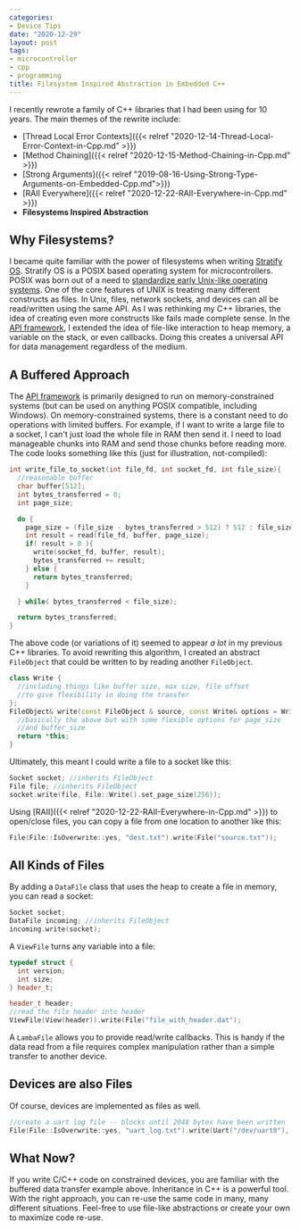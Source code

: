 ```yaml
---
categories:
- Device Tips
date: "2020-12-29"
layout: post
tags:
- microcontroller
- cpp
- programming
title: Filesystem Inspired Abstraction in Embedded C++ 
---
```


I recently rewrote a family of C++ libraries that I had been using for 10 years. The main themes of the rewrite include:

- [Thread Local Error Contexts]({{< relref "2020-12-14-Thread-Local-Error-Context-in-Cpp.md" >}})
- [Method Chaining]({{< relref "2020-12-15-Method-Chaining-in-Cpp.md" >}})
- [Strong Arguments]({{< relref "2019-08-16-Using-Strong-Type-Arguments-on-Embedded-Cpp.md">}})
- [RAII Everywhere]({{< relref "2020-12-22-RAII-Everywhere-in-Cpp.md" >}})
- **Filesystems Inspired Abstraction**

## Why Filesystems?

I became quite familiar with the power of filesystems when writing [Stratify OS](https://github.com/StratifyLabs/StratifyOS). Stratify OS is a POSIX based operating system for microcontrollers. POSIX was born out of a need to [standardize early Unix-like operating systems](https://en.wikipedia.org/wiki/POSIX). One of the core features of UNIX is treating many different constructs as files. In Unix, files, network sockets, and devices can all be read/written using the same API. As I was rethinking my C++ libraries, the idea of creating even more constructs like fails made complete sense. In the [API framework](https://github.com/StratifyLabs/API), I extended the idea of file-like interaction to heap memory, a variable on the stack, or even callbacks. Doing this creates a universal API for data management regardless of the medium.

## A Buffered Approach

The [API framework](https://github.com/StratifyLabs/API) is primarily designed to run on memory-constrained systems (but can be used on anything POSIX compatible, including Windows). On memory-constrained systems, there is a constant need to do operations with limited buffers. For example, if I want to write a large file to a socket, I can't just load the whole file in RAM then send it. I need to load manageable chunks into RAM and send those chunks before reading more. The code looks something like this (just for illustration, not-compiled):

```c++
int write_file_to_socket(int file_fd, int socket_fd, int file_size){
  //reasonable buffer
  char buffer[512];
  int bytes_transferred = 0;
  int page_size;

  do {
    page_size = (file_size - bytes_transferred > 512) ? 512 : file_size - bytes_transferred;
    int result = read(file_fd, buffer, page_size);
    if( result > 0 ){
      write(socket_fd, buffer, result);
      bytes_transferred += result;
    } else {
      return bytes_transferred;
    }

  } while( bytes_transferred < file_size);

  return bytes_transferred;
}
```

The above code (or variations of it) seemed to appear *a lot* in my previous C++ libraries. To avoid rewriting this algorithm, I created an abstract `FileObject` that could be written to by reading another `FileObject`.

```c++
class Write {
  //including things like buffer size, max size, file offset
  //to give flexibility in doing the transfer
};
FileObject& write(const FileObject & source, const Write& options = Write()){
  //basically the above but with some flexible options for page_size
  //and buffer_size
  return *this;
}
```

Ultimately, this meant I could write a file to a socket like this:

```c++
Socket socket; //inherits FileObject
File file; //inherits FileObject
socket.write(file, File::Write().set_page_size(256));
```

Using [RAII]({{< relref "2020-12-22-RAII-Everywhere-in-Cpp.md" >}}) to open/close files, you can copy a file from one location to another like this:

```c++
File(File::IsOverwrite::yes, "dest.txt").write(File("source.txt"));
```

## All Kinds of Files

By adding a `DataFile` class that uses the heap to create a file in memory, you can read a socket:

```c++
Socket socket;
DataFile incoming; //inherits FileObject
incoming.write(socket);
```

A `ViewFile` turns any variable into a file:

```c++
typedef struct {
  int version;
  int size;
} header_t;

header_t header;
//read the file header into header
ViewFile(View(header)).write(File("file_with_header.dat");
```
A `LambaFile` allows you to provide read/write callbacks. This is handy if the data read from a file requires complex manipulation rather than a simple transfer to another device.

## Devices are also Files

Of course, devices are implemented as files as well.

```c++
//create a uart log file -- blocks until 2048 bytes have been written
File(File::IsOverwrite::yes, "uart_log.txt").write(Uart("/dev/uart0"), File::Write().set_size(2048));
```

## What Now?

If you write C/C++ code on constrained devices, you are familiar with the buffered data transfer example above. Inheritance in C++ is a powerful tool. With the right approach, you can re-use the same code in many, many different situations. Feel-free to use file-like abstractions or create your own to maximize code re-use.
